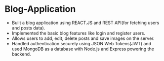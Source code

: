 # Blog-Application
- Built a blog application using REACT.JS and REST API(for fetching users and posts data).
- Implemented the basic blog features like login and register users.
- Allows users to add, edit, delete posts and save images on the server.
- Handled authentication securely using JSON Web Tokens(JWT) and used MongoDB as a database with Node.js and Express powering the backend.
